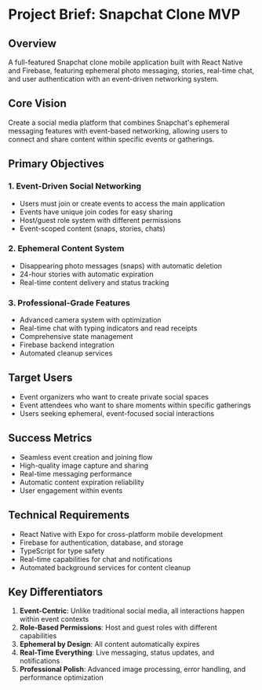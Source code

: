 # Project Brief: Snapchat Clone MVP

## Overview
A full-featured Snapchat clone mobile application built with React Native and Firebase, featuring ephemeral photo messaging, stories, real-time chat, and user authentication with an event-driven networking system.

## Core Vision
Create a social media platform that combines Snapchat's ephemeral messaging features with event-based networking, allowing users to connect and share content within specific events or gatherings.

## Primary Objectives

### 1. Event-Driven Social Networking
- Users must join or create events to access the main application
- Events have unique join codes for easy sharing
- Host/guest role system with different permissions
- Event-scoped content (snaps, stories, chats)

### 2. Ephemeral Content System
- Disappearing photo messages (snaps) with automatic deletion
- 24-hour stories with automatic expiration
- Real-time content delivery and status tracking

### 3. Professional-Grade Features
- Advanced camera system with optimization
- Real-time chat with typing indicators and read receipts
- Comprehensive state management
- Firebase backend integration
- Automated cleanup services

## Target Users
- Event organizers who want to create private social spaces
- Event attendees who want to share moments within specific gatherings
- Users seeking ephemeral, event-focused social interactions

## Success Metrics
- Seamless event creation and joining flow
- High-quality image capture and sharing
- Real-time messaging performance
- Automatic content expiration reliability
- User engagement within events

## Technical Requirements
- React Native with Expo for cross-platform mobile development
- Firebase for authentication, database, and storage
- TypeScript for type safety
- Real-time capabilities for chat and notifications
- Automated background services for content cleanup

## Key Differentiators
1. **Event-Centric**: Unlike traditional social media, all interactions happen within event contexts
2. **Role-Based Permissions**: Host and guest roles with different capabilities
3. **Ephemeral by Design**: All content automatically expires
4. **Real-Time Everything**: Live messaging, status updates, and notifications
5. **Professional Polish**: Advanced image processing, error handling, and performance optimization 